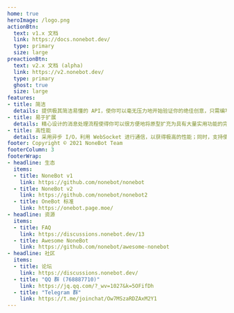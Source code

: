 ```yaml
---
home: true
heroImage: /logo.png
actionBtn:
  text: v1.x 文档
  link: https://docs.nonebot.dev/
  type: primary
  size: large
preactionBtn:
  text: v2.x 文档 (alpha)
  link: https://v2.nonebot.dev/
  type: primary
  ghost: true
  size: large
features:
- title: 简洁
  details: 提供极其简洁易懂的 API，使你可以毫无压力地开始验证你的绝佳创意，只需编写最少量的代码，即可实现丰富的功能。
- title: 易于扩展
  details: 精心设计的消息处理流程使得你可以很方便地将原型扩充为具有大量实用功能的完整聊天机器人，并持续保证扩展性。
- title: 高性能
  details: 采用异步 I/O，利用 WebSocket 进行通信，以获得极高的性能；同时，支持使用多账号同时接入，减少业务宕机的可能。
footer: Copyright © 2021 NoneBot Team
footerColumn: 3
footerWrap: 
- headline: 生态
  items:
  - title: NoneBot v1
    link: https://github.com/nonebot/nonebot
  - title: NoneBot v2
    link: https://github.com/nonebot/nonebot2
  - title: OneBot 标准
    link: https://onebot.page.moe/
- headline: 资源
  items:
  - title: FAQ
    link: https://discussions.nonebot.dev/13
  - title: Awesome NoneBot
    link: https://github.com/nonebot/awesome-nonebot
- headline: 社区
  items:
  - title: 论坛
    link: https://discussions.nonebot.dev/
  - title: "QQ 群 (768887710)"
    link: https://jq.qq.com/?_wv=1027&k=5OFifDh
  - title: "Telegram 群"
    link: https://t.me/joinchat/Ow7MSzaRDZAxM2Y1
---
```

